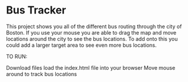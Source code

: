 # Bus Tracker

This project shows you all of the different bus routing through the city of Boston. If you use your mouse you are able to drag the map and move locations around the city to see the bus locations. To add onto this you could add a larger target area to see even more bus locations.

TO RUN:

Download files
load the index.html file into your browser
Move mouse around to track bus locations
